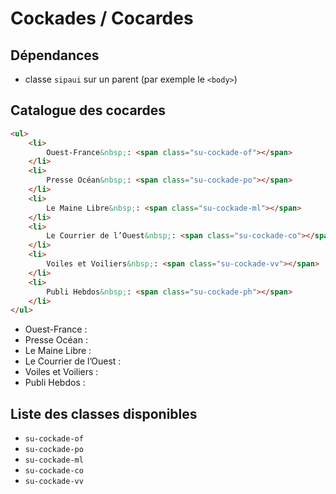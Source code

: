 # Cockades / Cocardes


<div class="dependances">
																							
## Dépendances
- classe `sipaui` sur un parent (par exemple le `<body>`)

</div>



## Catalogue des cocardes

```html
<ul>
	<li>
		Ouest-France&nbsp;: <span class="su-cockade-of"></span>
	</li>
	<li>
		Presse Océan&nbsp;: <span class="su-cockade-po"></span>
	</li>
	<li>
		Le Maine Libre&nbsp;: <span class="su-cockade-ml"></span>
	</li>
	<li>
		Le Courrier de l’Ouest&nbsp;: <span class="su-cockade-co"></span>
	</li>
	<li>
		Voiles et Voiliers&nbsp;: <span class="su-cockade-vv"></span>
	</li>
	<li>
		Publi Hebdos&nbsp;: <span class="su-cockade-ph"></span>
	</li>
</ul>
```
<div class="sipaui">
	<ul class="surcharge-storybook">
		<li>
			Ouest-France&nbsp;: <span class="su-cockade-of"></span>
		</li>
		<li>
			Presse Océan&nbsp;: <span class="su-cockade-po"></span>
		</li>
		<li>
			Le Maine Libre&nbsp;: <span class="su-cockade-ml"></span>
		</li>
		<li>
			Le Courrier de l’Ouest&nbsp;: <span class="su-cockade-co"></span>
		</li>
		<li>
			Voiles et Voiliers&nbsp;: <span class="su-cockade-vv"></span>
		</li>
		<li>
			Publi Hebdos&nbsp;: <span class="su-cockade-ph"></span>
		</li>
	</ul>
</div>



<div id="liste-classes" class="control-titres">

## Liste des classes disponibles
- `su-cockade-of`
- `su-cockade-po`
- `su-cockade-ml`
- `su-cockade-co`
- `su-cockade-vv`

</div>
